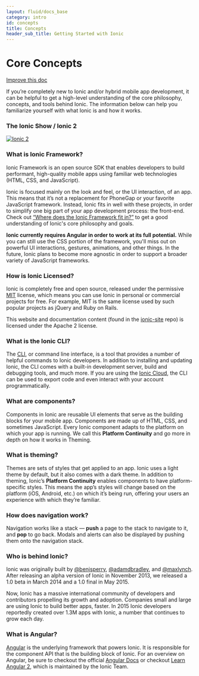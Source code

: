 ```yaml
---
layout: fluid/docs_base
category: intro
id: concepts
title: Concepts
header_sub_title: Getting Started with Ionic
---
```



# Core Concepts

<a class="improve-v2-docs" href='https://github.com/ionic-team/ionic-site/edit/master/content/docs/intro/concepts/index.md'>Improve this doc</a>

If you’re completely new to Ionic and/or hybrid mobile app development, it can be helpful to get a high-level understanding of the core philosophy, concepts, and tools behind Ionic. The information below can help you familiarize yourself with what Ionic is and how it works.

### The Ionic Show / Ionic 2
[![Ionic 2](http://img.youtube.com/vi/u6BFxtv_L-8/0.jpg)](http://www.youtube.com/watch?v=u6BFxtv_L-8)

### What is Ionic Framework?

Ionic Framework is an open source SDK that enables developers to build performant, high-quality mobile apps using familiar web technologies (HTML, CSS, and JavaScript).

Ionic is focused mainly on the look and feel, or the UI interaction, of an app. This means that it’s not a replacement for PhoneGap or your favorite JavaScript framework. Instead, Ionic fits in well with these projects, in order to simplify one big part of your app development process: the front-end. Check out [“Where does the Ionic Framework fit in?”](http://blog.ionicframework.com/where-does-the-ionic-framework-fit-in/) to get a good understanding of Ionic's core philosophy and goals.

**Ionic currently requires Angular in order to work at its full potential.** While you can still use the CSS portion of the framework, you'll miss out on powerful UI interactions, gestures, animations, and other things. In the future, Ionic plans to become more agnostic in order to support a broader variety of JavaScript frameworks.

### How is Ionic Licensed?

Ionic is completely free and open source, released under the permissive [MIT](http://opensource.org/licenses/MIT) license, which means you can use Ionic in personal or commercial projects for free. For example, MIT is the same license used by such popular projects as jQuery and Ruby on Rails.

This website and documentation content (found in the [ionic-site](https://github.com/ionic-team/ionic-site) repo) is licensed under the Apache 2 license.

### What is the Ionic CLI?

The [CLI](../../resources/what-is/#cli), or command line interface, is a tool that provides a number of helpful commands to Ionic developers. In addition to installing and updating Ionic, the CLI comes with a built-in development server, build and debugging tools, and much more. If you are using the [Ionic Cloud](/products), the CLI can be used to export code and even interact with your account programmatically.

### What are components?

Components in Ionic are reusable UI elements that serve as the building blocks for your mobile app. Components are made up of HTML, CSS, and sometimes JavaScript. Every Ionic component adapts to the platform on which your app is running. We call this **Platform Continuity** and go more in depth on how it works in Theming.

### What is theming?

Themes are sets of styles that get applied to an app. Ionic uses a light theme by default, but it also comes with a dark theme. In addition to theming, Ionic’s **Platform Continuity** enables components to have platform-specific styles. This means the app’s styles will change based on the platform (iOS, Android, etc.) on which it’s being run, offering your users an experience with which they’re familiar.

### How does navigation work?

Navigation works like a stack &mdash; **push** a page to the stack to navigate to it, and **pop** to go back. Modals and alerts can also be displayed by pushing them onto the navigation stack.

### Who is behind Ionic?

Ionic was originally built by [@benjsperry](https://twitter.com/benjsperry), [@adamdbradley](https://twitter.com/adamdbradley), and [@maxlynch](https://twitter.com/maxlynch). After releasing an alpha version of Ionic in November 2013, we released a 1.0 beta in March 2014 and a 1.0 final in May 2015.

Now, Ionic has a massive international community of developers and contributors propelling its growth and adoption. Companies small and large are using Ionic to build better apps, faster. In 2015 Ionic developers reportedly created over 1.3M apps with Ionic, a number that continues to grow each day.

### What is Angular?

[Angular](https://angular.io/) is the underlying framework that powers Ionic. It is responsible for the component API that is the building block of Ionic. For an overview on Angular, be sure to checkout the official [Angular Docs](https://angular.io/docs/ts/latest/) or checkout [Learn Angular 2](http://learnangular2.com/), which is maintained by the Ionic Team.
